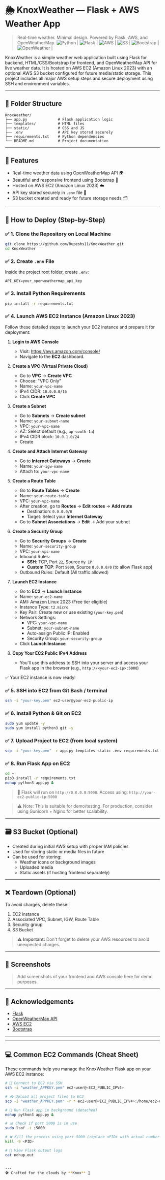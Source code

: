 # 🌦️ KnoxWeather — Flask + AWS Weather App

> Real-time weather. Minimal design. Powered by Flask, AWS, and OpenWeatherMap.
![Python](https://img.shields.io/badge/Python-3776AB?style=for-the-badge&logo=python&logoColor=white) |
![Flask](https://img.shields.io/badge/Flask-000000?style=for-the-badge&logo=flask&logoColor=white) |
![AWS](https://img.shields.io/badge/AWS_EC2-FF9900?style=for-the-badge&logo=amazon-aws&logoColor=white) |
![S3](https://img.shields.io/badge/AWS_S3-569A31?style=for-the-badge&logo=amazonaws&logoColor=white) |
![Bootstrap](https://img.shields.io/badge/Bootstrap-7952B3?style=for-the-badge&logo=bootstrap&logoColor=white) |
![OpenWeather](https://img.shields.io/badge/OpenWeather-FF6C00?style=for-the-badge&logo=openweathermap&logoColor=white) |


KnoxWeather is a simple weather web application built using Flask for backend, HTML/CSS/Bootstrap for frontend, and OpenWeatherMap API for live weather data. It is hosted on AWS EC2 (Amazon Linux 2023) with an optional AWS S3 bucket configured for future media/static storage. This project includes all major AWS setup steps and secure deployment using SSH and environment variables.

---

## 📁 Folder Structure

```
KnoxWeather/
├── app.py              # Flask application logic
├── templates/          # HTML files
├── static/             # CSS and JS
├── .env                # API key stored securely
├── requirements.txt    # Python dependencies
└── README.md           # Project documentation
```

---

## 🔧 Features

- Real-time weather data using OpenWeatherMap API 🌍
- Beautiful and responsive frontend using Bootstrap 🎨
- Hosted on AWS EC2 (Amazon Linux 2023) ☁️
- API key stored securely in `.env` file 🔐
- S3 bucket created and ready for future storage needs 🗂️

---

## 🚀 How to Deploy (Step-by-Step)

### ✅ 1. Clone the Repository on Local Machine

```bash
git clone https://github.com/Rupeshs11/KnoxWeather.git
cd KnoxWeather
```

### ✅ 2. Create `.env` File

Inside the project root folder, create `.env`:

```env
API_KEY=your_openweathermap_api_key
```

### ✅ 3. Install Python Requirements

```bash
pip install -r requirements.txt
```

### ✅ 4. Launch AWS EC2 Instance (Amazon Linux 2023)

Follow these detailed steps to launch your EC2 instance and prepare it for deployment:

1. **Login to AWS Console**
   - Visit: https://aws.amazon.com/console/
   - Navigate to the **EC2** dashboard.

2. **Create a VPC (Virtual Private Cloud)**
   - Go to **VPC** → **Create VPC**
   - Choose: "VPC Only"
   - Name: `your-vpc-name`
   - IPv4 CIDR: `10.0.0.0/16`
   - Click **Create VPC**

3. **Create a Subnet**
   - Go to **Subnets** → **Create subnet**
   - Name: `your-subnet-name`
   - VPC: `your-vpc-name`
   - AZ: Select default (e.g., `ap-south-1a`)
   - IPv4 CIDR block: `10.0.1.0/24`
   - Create

4. **Create and Attach Internet Gateway**
   - Go to **Internet Gateways** → **Create**
   - Name: `your-igw-name`
   - Attach to: `your-vpc-name`

5. **Create a Route Table**
   - Go to **Route Tables** → **Create**
   - Name: `your-route-table`
   - VPC: `your-vpc-name`
   - After creation, go to **Routes** → **Edit routes** → **Add route**
     - Destination: `0.0.0.0/0`
     - Target: Select your **Internet Gateway**
   - Go to **Subnet Associations** → **Edit** → Add your subnet

6. **Create a Security Group**
   - Go to **Security Groups** → **Create**
   - Name: `your-security-group`
   - VPC: `your-vpc-name`
   - Inbound Rules:
     - **SSH**: TCP, Port `22`, Source `My IP`
     - **Custom TCP**: Port `5000`, Source `0.0.0.0/0` (to allow Flask app)
   - Outbound Rules: Default (All traffic allowed)

7. **Launch EC2 Instance**
   - Go to **EC2** → **Launch Instance**
   - Name: `your-ec2-name`
   - AMI: Amazon Linux 2023 (Free tier eligible)
   - Instance Type: `t2.micro`
   - Key Pair: Create new or use existing (`your-key.pem`)
   - Network Settings:
     - VPC: `your-vpc-name`
     - Subnet: `your-subnet-name`
     - Auto-assign Public IP: Enabled
     - Security Group: `your-security-group`
   - Click **Launch Instance**

8. **Copy Your EC2 Public IPv4 Address**
   - You'll use this address to SSH into your server and access your Flask app in the browser (e.g., `http://<your-ec2-ip>:5000`)

✅ Your EC2 instance is now ready!


### ✅ 5. SSH into EC2 from Git Bash / terminal

```bash
ssh -i "your-key.pem" ec2-user@your-ec2-public-ip
```


### ✅ 6. Install Python & Git on EC2

```bash
sudo yum update -y
sudo yum install python3 git -y
```

### ✅ 7. Upload Project to EC2 (from local system)

```bash
scp -i "your-key.pem" -r app.py templates static .env requirements.txt ec2-user@your-ec2-public-ip:/home/ec2-user/
```

### ✅ 8. Run Flask App on EC2

```bash
cd ~
pip3 install -r requirements.txt
nohup python3 app.py &
```

> 🔁 Flask will run on `http://0.0.0.0:5000`. Access using:
> `http://your-ec2-public-ip:5000`

> ⚠️ Note: This is suitable for demo/testing. For production, consider using Gunicorn + Nginx for better scalability.


---

## 🗃️ S3 Bucket (Optional)

- Created during initial AWS setup with proper IAM policies
- Used for storing static or media files in future
- Can be used for storing:
  - Weather icons or background images
  - Uploaded media
  - Static assets (if hosting frontend separately)


---

## ❌ Teardown (Optional)

To avoid charges, delete these:

1. EC2 instance
2. Associated VPC, Subnet, IGW, Route Table
3. Security group
4. S3 Bucket

> ⚠️ **Important:** Don't forget to delete your AWS resources to avoid unexpected charges.


---

## 📸 Screenshots

> Add screenshots of your frontend and AWS console here for demo purposes.

---

## 🙌 Acknowledgements

- [Flask](https://flask.palletsprojects.com/)
- [OpenWeatherMap API](https://openweathermap.org/)
- [AWS EC2](https://aws.amazon.com/ec2/)
- [Bootstrap](https://getbootstrap.com/)

---

---

## 💻 Common EC2 Commands (Cheat Sheet)

These commands help you manage the KnoxWeather Flask app on your AWS EC2 instance:

```bash
# 🔐 Connect to EC2 via SSH
ssh -i "weather_APPKEY.pem" ec2-user@<EC2_PUBLIC_IPV4>

# 📤 Upload all project files to EC2
scp -i "weather_APPKEY.pem" -r * ec2-user@<EC2_PUBLIC_IPV4>:/home/ec2-user/

# 🚀 Run Flask app in background (detached)
nohup python3 app.py &

# 📊 Check if port 5000 is in use
sudo lsof -i :5000

# ❌ Kill the process using port 5000 (replace <PID> with actual number)
kill -9 <PID>

# 📄 View Flask output logs
cat nohup.out


---
🛠️ Crafted for the clouds by **Knox** 🚀


